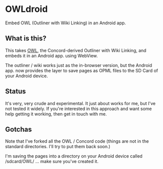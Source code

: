 OWLdroid
========

Embed OWL (Outliner with Wiki Linking) in an Android app.

What is this?
-------------

This takes [OWL](https://github.com/interstar/OWL), the Concord-derived Outliner with Wiki Linking, and embeds it in an Android app. using WebView.

The outliner / wiki works just as the in-browser version, but the Android app. now provides the layer to save pages as OPML files to the SD Card of your Android device.



Status
------

It's very, very crude and experimental. It just about works for me, but I've not tested it widely. If you're interested in this approach and want some help getting it working, then get in touch with me. 

Gotchas
--------
Note that I've forked all the OWL / Concord code (things are not in the standard directories. I'll try to put them back soon.)

I'm saving the pages into a directory on your Android device called /sdcard/OWL/ ... make sure you've created it.


